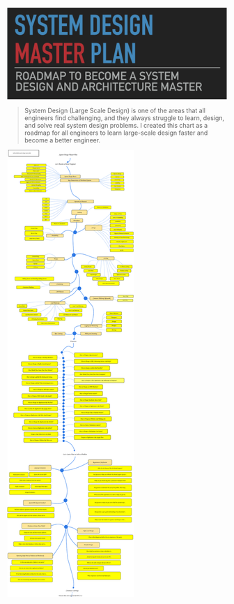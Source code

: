 ![System Design Master Plan](./img/system-design-header.png)

> System Design (Large Scale Design) is one of the areas that all engineers find challenging, and they always struggle to learn, design, and solve real system design problems. I created this chart as a roadmap for all engineers to learn large-scale design faster and become a better engineer.

<!-- ![System Design Roadmap](./img/roadmap.png) -->
<img src="./img/roadmap.svg">
